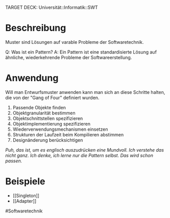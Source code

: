 TARGET DECK: Universität::Informatik::SWT

# Beschreibung
Muster sind Lösungen auf varable Probleme der Softwaretechnik.

Q: Was ist ein Pattern?
A: Ein Pattern ist eine standardisierte Lösung auf ähnliche, wiederkehrende Probleme der Softwareerstellung.
<!--ID: 1642761437403-->


# Anwendung
Will man Entwurfsmuster anwenden kann man sich an diese Schritte halten, die von der "Gang of Four" definiert wurden.
1. Passende Objekte finden
2. Objektgranularität bestimmen
3. Objektschnittstellen spezifizieren
4. Objektimplementierung spezifizieren
5. Wiederverwendungsmechanismen einsetzen
6. Strukturen der Laufzeit beim Kompilieren abstimmen
7. Designänderung berücksichtigen

*Puh, das ist, um es englisch auszudrücken eine Mundvoll. Ich verstehe das nicht ganz. Ich denke, ich lerne nur die Pattern selbst. Das wird schon passen.*


# Beispiele
- [[Singleton]]
- [[Adapter]]

#Softwaretechnik 


